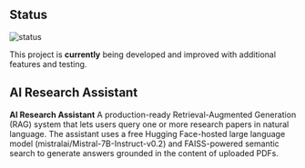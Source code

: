## Status

![status](https://img.shields.io/badge/status-actively--developed-yellowgreen)

This project is **currently** being developed and improved with additional features and testing.

## AI Research Assistant

**AI Research Assistant** A production-ready Retrieval-Augmented Generation (RAG) system that lets users query one or more research papers in natural language. The assistant uses a free Hugging Face-hosted large language model (mistralai/Mistral-7B-Instruct-v0.2) and FAISS-powered semantic search to generate answers grounded in the content of uploaded PDFs.